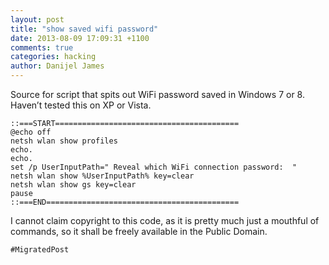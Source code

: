```yaml
---
layout: post
title: "show saved wifi password"
date: 2013-08-09 17:09:31 +1100
comments: true
categories: hacking
author: Danijel James
---
```

Source for script that spits out WiFi password saved in Windows 7 or 8. Haven’t tested this on XP or Vista.

    ::===START=========================================
    @echo off
    netsh wlan show profiles
    echo.
    echo.
    set /p UserInputPath=" Reveal which WiFi connection password:  "
    netsh wlan show %UserInputPath% key=clear
    netsh wlan show gs key=clear
    pause
    ::===END===========================================
    
I cannot claim copyright to this code, as it is pretty much just a mouthful of commands, so it shall be freely available in the Public Domain.

`#MigratedPost`
